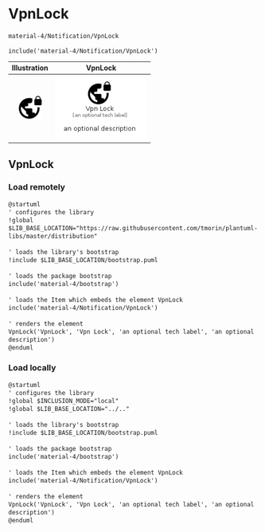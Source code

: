 # VpnLock


```text
material-4/Notification/VpnLock
```

```text
include('material-4/Notification/VpnLock')
```



| Illustration | VpnLock |
| :---: | :---: |
| ![illustration for Illustration](../../material-4/Notification/VpnLock.png) | ![illustration for VpnLock](../../material-4/Notification/VpnLock.Local.png) |




## VpnLock

### Load remotely
```plantuml
@startuml
' configures the library
!global $LIB_BASE_LOCATION="https://raw.githubusercontent.com/tmorin/plantuml-libs/master/distribution"

' loads the library's bootstrap
!include $LIB_BASE_LOCATION/bootstrap.puml

' loads the package bootstrap
include('material-4/bootstrap')

' loads the Item which embeds the element VpnLock
include('material-4/Notification/VpnLock')

' renders the element
VpnLock('VpnLock', 'Vpn Lock', 'an optional tech label', 'an optional description')
@enduml
```

### Load locally
```plantuml
@startuml
' configures the library
!global $INCLUSION_MODE="local"
!global $LIB_BASE_LOCATION="../.."

' loads the library's bootstrap
!include $LIB_BASE_LOCATION/bootstrap.puml

' loads the package bootstrap
include('material-4/bootstrap')

' loads the Item which embeds the element VpnLock
include('material-4/Notification/VpnLock')

' renders the element
VpnLock('VpnLock', 'Vpn Lock', 'an optional tech label', 'an optional description')
@enduml
```

